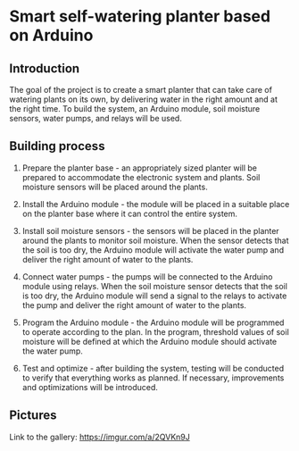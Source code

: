 
# Smart self-watering planter based on Arduino

## Introduction

The goal of the project is to create a smart planter that can take care of watering plants on its own, by delivering water in the right amount and at the right time. To build the system, an Arduino module, soil moisture sensors, water pumps, and relays will be used.

## Building process

1.  Prepare the planter base - an appropriately sized planter will be prepared to accommodate the electronic system and plants. Soil moisture sensors will be placed around the plants.
    
2.  Install the Arduino module - the module will be placed in a suitable place on the planter base where it can control the entire system.
    
3.  Install soil moisture sensors - the sensors will be placed in the planter around the plants to monitor soil moisture. When the sensor detects that the soil is too dry, the Arduino module will activate the water pump and deliver the right amount of water to the plants.
    
4.  Connect water pumps - the pumps will be connected to the Arduino module using relays. When the soil moisture sensor detects that the soil is too dry, the Arduino module will send a signal to the relays to activate the pump and deliver the right amount of water to the plants.
    
5.  Program the Arduino module - the Arduino module will be programmed to operate according to the plan. In the program, threshold values of soil moisture will be defined at which the Arduino module should activate the water pump.
    
6.  Test and optimize - after building the system, testing will be conducted to verify that everything works as planned. If necessary, improvements and optimizations will be introduced.
    

## Pictures
Link to the gallery: https://imgur.com/a/2QVKn9J
